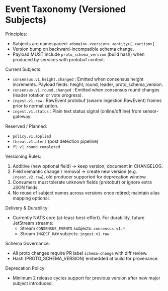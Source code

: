 # Event Taxonomy (Versioned Subjects)

Principles:
- Subjects are namespaced: `<domain>.<version>.<entity>[.<action>]`.
- Version bump on backward-incompatible schema change.
- Payload MUST include `proto_schema_version` (build hash) when produced by services with protobuf context.

Current Subjects:
- `consensus.v1.height.changed` : Emitted when consensus height increments. Payload fields: height, round, leader, proto_schema_version.
- `consensus.v1.round.changed` : Emitted when consensus round changes (leader rotation or vote progress).
- `ingest.v1.raw` : RawEvent protobuf (swarm.ingestion.RawEvent) frames prior to normalization.
- `ingest.v1.status` : Plain text status signal (online/offline) from sensor-gateway.

Reserved / Planned:
- `policy.v1.applied`
- `threat.v1.alert` (post detection pipeline)
- `fl.v1.round.completed`

Versioning Rules:
1. Additive (new optional field) → keep version; document in CHANGELOG.
2. Field semantic change / removal → create new version (e.g. `ingest.v2.raw`), old producer supported for deprecation window.
3. Consumers must tolerate unknown fields (protobuf) or ignore extra JSON fields.
4. No reuse of subject names across versions once retired; maintain alias mapping optional.

Delivery & Durability:
- Currently NATS core (at-least-best-effort). For durability, future JetStream streams:
  - Stream `CONSENSUS_EVENTS` subjects: `consensus.v1.*`
  - Stream `INGEST_RAW` subjects: `ingest.v1.raw`

Schema Governance:
- All proto changes require PR label `schema-change` with diff review.
- Hash (PROTO_SCHEMA_VERSION) embedded at build for provenance.

Deprecation Policy:
- Minimum 2 release cycles support for previous version after new major subject introduced.

